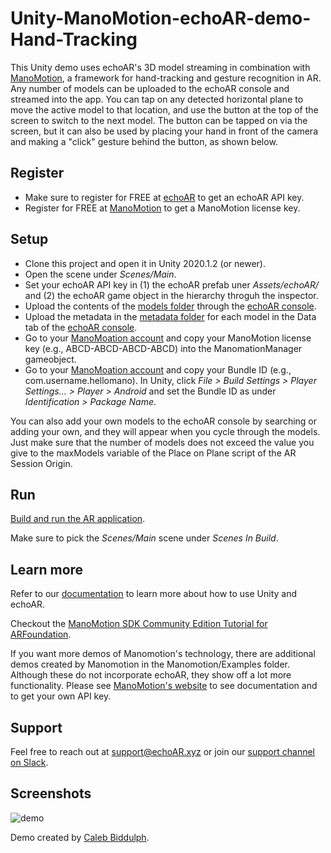 
# Unity-ManoMotion-echoAR-demo-Hand-Tracking
 
This Unity demo uses echoAR's 3D model streaming in combination with [ManoMotion](https://www.manomotion.com/), a framework for hand-tracking and gesture recognition in AR. Any number of models can be uploaded to the echoAR console and streamed into the app. You can tap on any detected horizontal plane to move the active model to that location, and use the button at the top of the screen to switch to the next model. The button can be tapped on via the screen, but it can also be used by placing your hand in front of the camera and making a "click" gesture behind the button, as shown below.

## Register
* Make sure to register for FREE at [echoAR](https://console.echoar.xyz/#/auth/register) to get an echoAR API key.
* Register for FREE at [ManoMotion](https://www.manomotion.com/registration/?gf_plan=ce) to get a ManoMotion license key.

## Setup
* Clone this project and open it in Unity 2020.1.2 (or newer).
* Open the scene under _Scenes/Main_.
* Set your echoAR API key in (1) the echoAR prefab uner _Assets/echoAR/_ and (2) the echoAR game object in the hierarchy throguh the inspector.
* Upload the contents of the [models folder](/models/) through the [echoAR console](https://console.echoar.xyz).
* Upload the metadata in the [metadata folder](/metadata/) for each model in the Data tab of the [echoAR console](https://console.echoar.xyz).
* Go to your [ManoMoation account](https://www.manomotion.com/my-account/licenses/) and copy your ManoMotion license key (e.g., ABCD-ABCD-ABCD-ABCD) into the ManomationManager gameobject.
* Go to your [ManoMoation account](https://www.manomotion.com/my-account/licenses/) and copy your Bundle ID (e.g., com.username.hellomano). In Unity, click _File > Build Settings > Player Settings... > Player > Android_ and set the Bundle ID as under _Identification > Package Name_.

You can also add your own models to the echoAR console by searching or adding your own, and they will appear when you cycle through the models. Just make sure that the number of models does not exceed the value you give to the maxModels variable of the Place on Plane script of the AR Session Origin.

## Run
[Build and run the AR application](https://docs.echoar.xyz/unity/adding-ar-capabilities#4-build-and-run-the-ar-application).

Make sure to pick the _Scenes/Main_ scene under _Scenes In Build_.

## Learn more
Refer to our [documentation](https://docs.echoar.xyz/unity/) to learn more about how to use Unity and echoAR.

Checkout the [ManoMotion SDK Community Edition Tutorial for ARFoundation](https://www.youtube.com/watch?v=OVkSjTefLo8&ab_channel=ManoMotion).

If you want more demos of Manomotion's technology, there are additional demos created by Manomotion in the Manomotion/Examples folder. Although these do not incorporate echoAR, they show off a lot more functionality. Please see [ManoMotion's website](https://www.manomotion.com/) to see documentation and to get your own API key.

## Support
Feel free to reach out at [support@echoAR.xyz](mailto:support@echoAR.xyz) or join our [support channel on Slack](https://join.slack.com/t/echoar/shared_invite/enQtNTg4NjI5NjM3OTc1LWU1M2M2MTNlNTM3NGY1YTUxYmY3ZDNjNTc3YjA5M2QyNGZiOTgzMjVmZWZmZmFjNGJjYTcxZjhhNzk3YjNhNjE).

## Screenshots
![demo](images/demo_video.gif)

Demo created by [Caleb Biddulph](https://github.com/CDBiddulph/).
